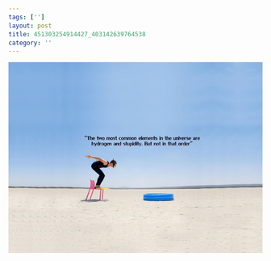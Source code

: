 ```yaml
---
tags: ['']
layout: post
title: 451303254914427_403142639764538
category: ''
---
```

![451303254914427_403142639764538](/uploads/2012-12-27-451303254914427_403142639764538.jpg)

